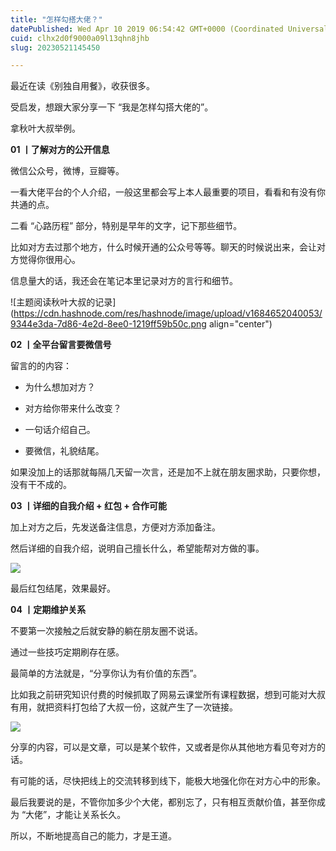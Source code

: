 ```yaml
---
title: "怎样勾搭大佬？"
datePublished: Wed Apr 10 2019 06:54:42 GMT+0000 (Coordinated Universal Time)
cuid: clhx2d0f9000a09l13qhn8jhb
slug: 20230521145450

---
```


最近在读《别独自用餐》，收获很多。

受启发，想跟大家分享一下 “我是怎样勾搭大佬的”。

拿秋叶大叔举例。

**01 丨了解对方的公开信息**

微信公众号，微博，豆瓣等。

一看大佬平台的个人介绍，一般这里都会写上本人最重要的项目，看看和有没有你共通的点。

二看 “心路历程” 部分，特别是早年的文字，记下那些细节。

比如对方去过那个地方，什么时候开通的公众号等等。聊天的时候说出来，会让对方觉得你很用心。

信息量大的话，我还会在笔记本里记录对方的言行和细节。

![主题阅读秋叶大叔的记录](https://cdn.hashnode.com/res/hashnode/image/upload/v1684652040053/9344e3da-7d86-4e2d-8ee0-1219ff59b50c.png align="center")

**02 丨全平台留言要微信号**

留言的的内容：

* 为什么想加对方？
    
* 对方给你带来什么改变？
    
* 一句话介绍自己。
    
* 要微信，礼貌结尾。
    

如果没加上的话那就每隔几天留一次言，还是加不上就在朋友圈求助，只要你想，没有干不成的。

**03 丨详细的自我介绍 + 红包 + 合作可能**

加上对方之后，先发送备注信息，方便对方添加备注。

然后详细的自我介绍，说明自己擅长什么，希望能帮对方做的事。

![](url)

最后红包结尾，效果最好。

**04 丨定期维护关系**

不要第一次接触之后就安静的躺在朋友圈不说话。

通过一些技巧定期刷存在感。

最简单的方法就是，“分享你认为有价值的东西”。

比如我之前研究知识付费的时候抓取了网易云课堂所有课程数据，想到可能对大叔有用，就把资料打包给了大叔一份，这就产生了一次链接。

![](url)

分享的内容，可以是文章，可以是某个软件，又或者是你从其他地方看见夸对方的话。

有可能的话，尽快把线上的交流转移到线下，能极大地强化你在对方心中的形象。

最后我要说的是，不管你加多少个大佬，都别忘了，只有相互贡献价值，甚至你成为 “大佬”，才能让关系长久。

所以，不断地提高自己的能力，才是王道。
